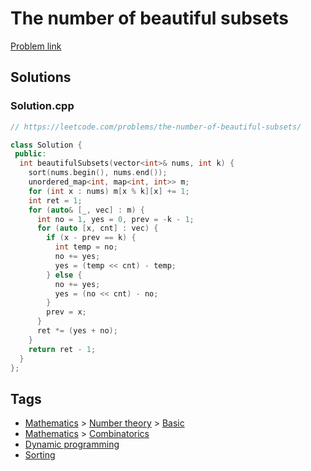 # The number of beautiful subsets

[Problem link](https://leetcode.com/problems/the-number-of-beautiful-subsets/)

## Solutions


### Solution.cpp
```cpp
// https://leetcode.com/problems/the-number-of-beautiful-subsets/

class Solution {
 public:
  int beautifulSubsets(vector<int>& nums, int k) {
    sort(nums.begin(), nums.end());
    unordered_map<int, map<int, int>> m;
    for (int x : nums) m[x % k][x] += 1;
    int ret = 1;
    for (auto& [_, vec] : m) {
      int no = 1, yes = 0, prev = -k - 1;
      for (auto [x, cnt] : vec) {
        if (x - prev == k) {
          int temp = no;
          no += yes;
          yes = (temp << cnt) - temp;
        } else {
          no += yes;
          yes = (no << cnt) - no;
        }
        prev = x;
      }
      ret *= (yes + no);
    }
    return ret - 1;
  }
};
```
## Tags

* [Mathematics](/README.md#Mathematics) > [Number theory](/README.md#Mathematics-Number_theory) > [Basic](/README.md#Mathematics-Number_theory-Basic)
* [Mathematics](/README.md#Mathematics) > [Combinatorics](/README.md#Mathematics-Combinatorics)
* [Dynamic programming](/README.md#Dynamic_programming)
* [Sorting](/README.md#Sorting)
